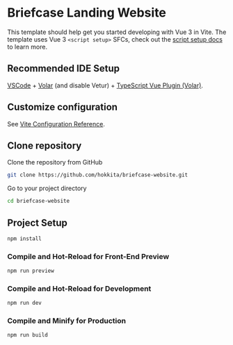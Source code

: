 # Briefcase Landing Website

This template should help get you started developing with Vue 3 in Vite. The template uses Vue 3 `<script setup>` SFCs, check out the [script setup docs](https://v3.vuejs.org/api/sfc-script-setup.html#sfc-script-setup) to learn more.


## Recommended IDE Setup

[VSCode](https://code.visualstudio.com/) + [Volar](https://marketplace.visualstudio.com/items?itemName=johnsoncodehk.volar) (and disable Vetur) + [TypeScript Vue Plugin (Volar)](https://marketplace.visualstudio.com/items?itemName=johnsoncodehk.vscode-typescript-vue-plugin).

## Customize configuration

See [Vite Configuration Reference](https://vitejs.dev/config/).

## Clone repository

Clone the repository from GitHub

```sh
git clone https://github.com/hokkita/briefcase-website.git
```

Go to your project directory

```sh
cd briefcase-website
```

## Project Setup

```sh
npm install
```

### Compile and Hot-Reload for Front-End Preview

```sh
npm run preview
```

### Compile and Hot-Reload for Development

```sh
npm run dev
```

### Compile and Minify for Production

```sh
npm run build
```